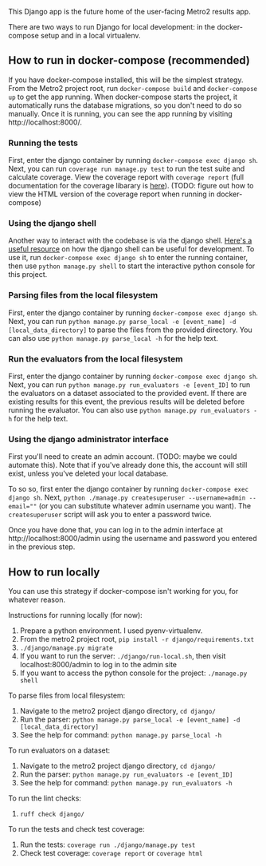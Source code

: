 This Django app is the future home of the user-facing Metro2 results app.

There are two ways to run Django for local development: in the docker-compose setup and in a local virtualenv.

## How to run in docker-compose (recommended)
If you have docker-compose installed, this will be the simplest strategy.
From the Metro2 project root, run `docker-compose build` and `docker-compose up` to get the app running.
When docker-compose starts the project, it automatically runs the database migrations, so you don't need to do so manually.
Once it is running, you can see the app running by visiting http://localhost:8000/.

### Running the tests
First, enter the django container by running `docker-compose exec django sh`.
Next, you can run `coverage run manage.py test` to run the test suite and calculate coverage.
View the coverage report with `coverage report` (full documentation for the coverage libarary is [here](https://coverage.readthedocs.io/en/7.3.2/)).
(TODO: figure out how to view the HTML version of the coverage report when running in docker-compose)

### Using the django shell
Another way to interact with the codebase is via the django shell.
[Here's a useful resource](https://studygyaan.com/django/django-shell-tutorial-explore-your-django-project) on how the django shell can be useful for development.
To use it, run `docker-compose exec django sh` to enter the running container, then use `python manage.py shell` to start the interactive python console for this project.

### Parsing files from the local filesystem
First, enter the django container by running `docker-compose exec django sh`.
Next, you can run `python manage.py parse_local -e [event_name] -d [local_data_directory]` to parse the files from the provided directory. You can also use `python manage.py parse_local -h` for the help text.

### Run the evaluators from the local filesystem
First, enter the django container by running `docker-compose exec django sh`.
Next, you can run `python manage.py run_evaluators -e [event_ID]` to run the evaluators on a dataset associated to the provided event. If there are existing results for this event, the previous results will be deleted before running the evaluator. You can also use `python manage.py run_evaluators -h` for the help text.

### Using the django administrator interface
First you'll need to create an admin account. (TODO: maybe we could automate this).
Note that if you've already done this, the account will still exist, unless you've deleted your local database.

To so so, first enter the django container by running `docker-compose exec django sh`.
Next, `python ./manage.py createsuperuser --username=admin --email=""` (or you can substitute whatever admin username you want).
The `createsuperuser` script will ask you to enter a password twice.

Once you have done that, you can log in to the admin interface at http://localhost:8000/admin using the username and password you entered in the previous step.

## How to run locally
You can use this strategy if docker-compose isn't working for you, for whatever reason.

Instructions for running locally (for now):
1. Prepare a python environment. I used pyenv-virtualenv.
2. From the metro2 project root, `pip install -r django/requirements.txt`
3. `./django/manage.py migrate`
4. If you want to run the server: `./django/run-local.sh`, then visit localhost:8000/admin to log in to the admin site
5. If you want to access the python console for the project: `./manage.py shell`

To parse files from local filesystem:
1. Navigate to the metro2 project django directory, `cd django/`
2. Run the parser: `python manage.py parse_local -e [event_name] -d [local_data_directory]`
3. See the help for command: `python manage.py parse_local -h`

To run evaluators on a dataset:
1. Navigate to the metro2 project django directory, `cd django/`
2. Run the parser: `python manage.py run_evaluators -e [event_ID]`
3. See the help for command: `python manage.py run_evaluators -h`

To run the lint checks:
1. `ruff check django/`

To run the tests and check test coverage:
1. Run the tests: `coverage run ./django/manage.py test`
2. Check test coverage: `coverage report` or `coverage html`
